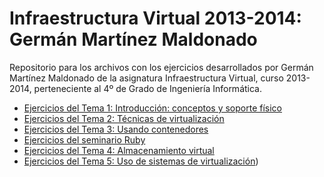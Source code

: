 Infraestructura Virtual 2013-2014: Germán Martínez Maldonado
============================================================

Repositorio para los archivos con los ejercicios desarrollados por Germán Martínez Maldonado de la asignatura Infraestructura Virtual, curso 2013-2014, perteneciente al 4º de Grado de Ingeniería Informática.

* [Ejercicios del Tema 1: Introducción: conceptos y soporte físico](TEMA1/README.md)
* [Ejercicios del Tema 2: Técnicas de virtualización](TEMA2/README.md)
* [Ejercicios del Tema 3: Usando contenedores](TEMA3/README.md)
* [Ejercicios del seminario Ruby](RUBY/README.md)
* [Ejercicios del Tema 4: Almacenamiento virtual](TEMA4/README.md)
* [Ejercicios del Tema 5: Uso de sistemas de virtualización](TEMA5/README.md))
